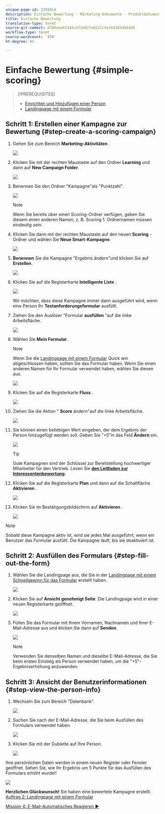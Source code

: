 ```yaml
---
unique-page-id: 2359414
description: Einfache Bewertung - Marketing-Dokumente - Produktdokumentation
title: Einfache Bewertung
translation-type: tm+mt
source-git-commit: d7d6aee63144c472e02fe0221c4a164183d04dd4
workflow-type: tm+mt
source-wordcount: '374'
ht-degree: 0%

---
```



# Einfache Bewertung {#simple-scoring}

>[!PREREQUISITES]
>
>* [Einrichten und Hinzufügen einer Person](get-set-up-and-add-a-person.md)
>* [Landingpage mit einem Formular](landing-page-with-a-form.md)


## Schritt 1: Erstellen einer Kampagne zur Bewertung {#step-create-a-scoring-campaign}

1. Gehen Sie zum Bereich **Marketing-Aktivitäten** .

   ![](assets/ma-1.png)

1. Klicken Sie mit der rechten Maustaste auf den Ordner **Learning** und dann auf **New Campaign Folder**.

   ![](assets/two-2.png)

1. Benennen Sie den Ordner &quot;Kampagne&quot;als &quot;Punktzahl&quot;.

   ![](assets/three-1.png)

   >[!NOTE]
   >
   >Wenn Sie bereits über einen Scoring-Ordner verfügen, geben Sie diesem einen anderen Namen, z. B. Scoring 1. Ordnernamen müssen eindeutig sein.

1. Klicken Sie dann mit der rechten Maustaste auf den neuen **Scoring** -Ordner und wählen Sie **Neue Smart-Kampagne**.

   ![](assets/four.png)

1. **Benennen** Sie die Kampagne &quot;Ergebnis ändern&quot;und klicken Sie auf **Erstellen**.

   ![](assets/five-1.png)

1. Klicken Sie auf die Registerkarte **Intelligente Liste** .

   ![](assets/six-1.png)

   Wir möchten, dass diese Kampagne immer dann ausgeführt wird, wenn eine Person Ihr **Testanforderungsformular** ausfüllt.

1. Ziehen Sie den Auslöser &quot;Formular **ausfüllen** &quot;auf die linke Arbeitsfläche.

   ![](assets/image2014-9-24-11-3a43-3a35.png)

1. Wählen Sie **Mein Formular**.

   >[!NOTE]
   >
   >Wenn Sie die [Landingpage mit einem Formular](/help/marketo/getting-started/quick-wins/landing-page-with-a-form.md) Quick win abgeschlossen haben, sollten Sie das Formular haben. Wenn Sie einen anderen Namen für Ihr Formular verwendet haben, wählen Sie diesen aus.

   ![](assets/image2014-9-24-11-3a44-3a16.png)

1. Klicken Sie auf die Registerkarte **Fluss** .

   ![](assets/image2014-9-24-11-3a44-3a33.png)

1. Ziehen Sie die Aktion &quot; **Score** ändern&quot;auf die linke Arbeitsfläche.

   ![](assets/image2014-9-24-11-3a44-3a45.png)

1. Sie können einen beliebigen Wert eingeben, der dem Ergebnis der Person hinzugefügt werden soll. Geben Sie &quot;+5&quot;in das Feld **Ändern** ein.

   ![](assets/eleven-1.png)

   >[!TIP]
   >
   >Gute Kampagnen sind der Schlüssel zur Bereitstellung hochwertiger Mitarbeiter für den Vertrieb. Lesen Sie [**den Leitfaden zur Interessentenbewertung**](https://www.marketo.com/definitive-guides/lead-scoring/).

1. Klicken Sie auf die Registerkarte **Plan** und dann auf die Schaltfläche **Aktivieren** .

   ![](assets/twelve-1.png)

1. Klicken Sie im Bestätigungsbildschirm auf **Aktivieren** .

   ![](assets/thirteen-1.png)

>[!NOTE]
>
>Sobald diese Kampagne aktiv ist, wird sie jedes Mal ausgeführt, wenn ein Benutzer das Formular ausfüllt. Die Kampagne läuft, bis sie deaktiviert ist.

## Schritt 2: Ausfüllen des Formulars {#step-fill-out-the-form}

1. Wählen Sie die Landingpage aus, die Sie in der [Landingpage mit einem Schnellgewinn für das Formular](/help/marketo/getting-started/quick-wins/landing-page-with-a-form.md) erstellt haben.

   ![](assets/fourteen-1.png)

1. Klicken Sie auf **Ansicht genehmigt Seite**. Die Landingpage wird in einer neuen Registerkarte geöffnet.

   ![](assets/image2014-9-24-11-3a47-3a51.png)

1. Füllen Sie das Formular mit Ihrem Vornamen, Nachnamen und Ihrer E-Mail-Adresse aus und klicken Sie dann auf **Senden**.

   ![](assets/image2014-9-24-11-3a47-3a59.png)

   >[!NOTE]
   >
   >Verwenden Sie denselben Namen und dieselbe E-Mail-Adresse, die Sie beim ersten Einstieg als Person verwendet haben, um die &quot;+5&quot;-Ergebniserhöhung anzuwenden.

## Schritt 3: Ansicht der Benutzerinformationen {#step-view-the-person-info}

1. Wechseln Sie zum Bereich &quot;Datenbank&quot;.

   ![](assets/db-2.png)

1. Suchen Sie nach der E-Mail-Adresse, die Sie beim Ausfüllen des Formulars verwendet haben.

   ![](assets/eighteen.png)

1. Klicken Sie mit der Dublette auf Ihre Person.

   ![](assets/nineteen.png)

Ihre persönlichen Daten werden in einem neuen Register oder Fenster geöffnet. Sehen Sie, wie Ihr Ergebnis um 5 Punkte für das Ausfüllen des Formulars erhöht wurde!!

![](assets/twenty.png)

**Herzlichen Glückwunsch!** Sie haben eine bewertete Kampagne erstellt.
[Auftrag 2: Landingpage mit einem Formular](/help/marketo/getting-started/quick-wins/landing-page-with-a-form.md)

[Mission 4: E-Mail-Automatisches Reagieren ►](/help/marketo/getting-started/quick-wins/email-auto-response.md)
